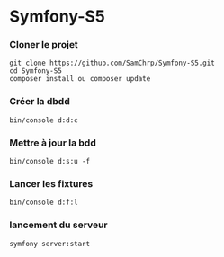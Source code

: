 # Symfony-S5

### Cloner le projet

    git clone https://github.com/SamChrp/Symfony-S5.git
    cd Symfony-S5
    composer install ou composer update

### Créer la dbdd
    bin/console d:d:c

### Mettre à jour la bdd

    bin/console d:s:u -f

### Lancer les fixtures

    bin/console d:f:l

### lancement du serveur

    symfony server:start
